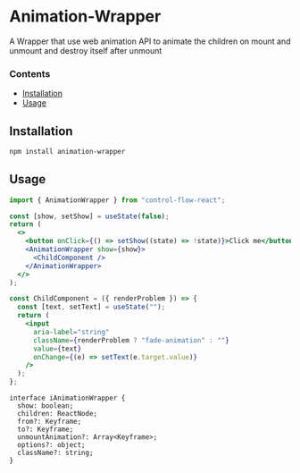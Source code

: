 # Animation-Wrapper

A Wrapper that use web animation API to animate the children on mount and unmount and destroy itself after unmount

### Contents

- [Installation](#installation)
- [Usage](#usage)

## Installation

```sh
npm install animation-wrapper
```

## Usage

```jsx
import { AnimationWrapper } from "control-flow-react";

const [show, setShow] = useState(false);
return (
  <>
    <button onClick={() => setShow((state) => !state)}>Click me</button>
    <AnimationWrapper show={show}>
      <ChildComponent />
    </AnimationWrapper>
  </>
);

const ChildComponent = ({ renderProblem }) => {
  const [text, setText] = useState("");
  return (
    <input
      aria-label="string"
      className={renderProblem ? "fade-animation" : ""}
      value={text}
      onChange={(e) => setText(e.target.value)}
    />
  );
};
```

```tsx
interface iAnimationWrapper {
  show: boolean;
  children: ReactNode;
  from?: Keyframe;
  to?: Keyframe;
  unmountAnimation?: Array<Keyframe>;
  options?: object;
  className?: string;
}
```
